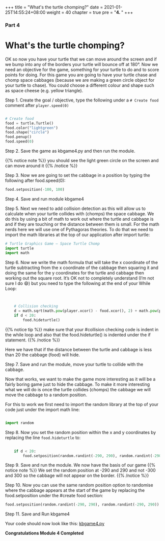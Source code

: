 +++
title = "What's the turtle chomping?"
date = 2021-01-25T14:55:24+08:00
weight = 40
chapter = true
pre = "<b>4. </b>"
+++

### Part 4

# What's the turtle chomping?

OK so now you have your turtle that we can move around the screen and if we
 bump into any of the borders your turtle will bounce off at 180&deg;.
 Now we need an objective for the game, something for your turtle to do and to
 score points for doing. For this game you are going to have your turtle chase
 and chomp space cabbages (because we are making a green circle object for
 your turtle to chase). You could choose a different colour and shape such as
 space cheese (e.g. yellow triangle).

Step 1.  Create the goal / objective, type the following under a
 `# Create food` comment after `player.speed(0)`

```python

# Create food
food = turtle.Turtle()
food.color("lightgreen")
food.shape("circle")
food.penup()
food.speed(0)
```

Step 2.  Save the game as kbgame4.py and then run the module.

{{% notice note %}}
you should see the light green circle on the screen and can move around it
{{% /notice %}}

Step 3.  Now we are going to set the cabbage in a position by typing the
 following after food.speed(0):

```python
food.setposition(-100, 100) 
```

Step 4.  Save and run module kbgame4

Step 5.  Next we need to add collision detection as this will allow us to
 calculate when your turtle collides with (chomps) the space cabbage.
 We do this by using a bit of math to work out where the turtle and cabbage is
 and if they are touching or the distance between them is small. For the math
 nerds here we will use one of Pythagoras theories. To do that we need to
 import the math libraries at the top of our application after import turtle:

```python
# Turtle Graphics Game – Space Turtle Chomp
import turtle
import math
```

Step 6.  Now we write the math formula that will take the x coordinate of the
 turtle subtracting from the x coordinate of the cabbage then squaring it and
 doing the same for the y coordinates for the turtle and cabbage then working
 out the square root. It’s OK not to completely understand
 (I’m not sure I do 😄)
 but you need to type the following at the end of your While Loop:

```python
  

    # Collision checking
    d = math.sqrt(math.pow(player.xcor() - food.xcor(), 2) + math.pow(player.ycor() - food.ycor(),2))
    if d < 20:
        food.hideturtle()
```

{{% notice tip %}}
make sure that your #collision checking code is indent in the while loop
and also that the food.hideturtle() is indented under the if statement.
{{% /notice %}}

Here we have that if the distance between the turtle and cabbage is less than
 20 the cabbage (food) will hide.

Step 7.  Save and run the module, move your turtle to collide with the cabbage.

Now that works, we want to make the game more interesting as it will be a
 fairly boring game just to hide the cabbage. To make it more interesting what
 we will do is once the turtle collides (chomps) the cabbage we will move the
 cabbage to a random position.

For this to work we first need to import the random library at the top of your
 code just under the import math line:

```python

import random
```

Step 8.  Now you set the random position within the x and y coordinates by
 replacing the line `food.hideturtle` to:

```python
   
    if d < 20:
        food.setposition(random.randint(-290, 290), random.randint(-290, 290))
```

Step 9.  Save and run the module. We now have the basis of our game
{{% notice note %}}
We set the random position at -290 and 290 and not -300 and 300 so the cabbage
 will not appear on the border.
{{% /notice %}}

Step 10.  Now you can use the same random position option to randomise where
 the cabbage appears at the start of the game by replacing the food.setposition
 under the #create food section:

```python
food.setposition(random.randint(-290, 290), random.randint(-290, 290))
```

Step 11.  Save and Run kbgame4

Your code should now look like this: [kbgame4.py](/python_game/src/kbgame4.py)

**Congratulations Module 4 Completed**
